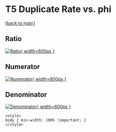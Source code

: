 # T5 Duplicate Rate vs. phi

[[back to main](./)]



## Ratio

[![Ratio](../mtv/var/T5_duplrate_phi.png){ width=600px }](../mtv/var/T5_duplrate_phi.pdf)

## Numerator

[![Numerator](../mtv/num/T5_duplrate_phi_num.png){ width=600px }](../mtv/num/T5_duplrate_phi_num.pdf)

## Denominator

[![Denominator](../mtv/den/T5_duplrate_phi_den.png){ width=600px }](../mtv/den/T5_duplrate_phi_den.pdf)


``` {=html}
<style>
body { min-width: 100% !important; }
</style>
```
